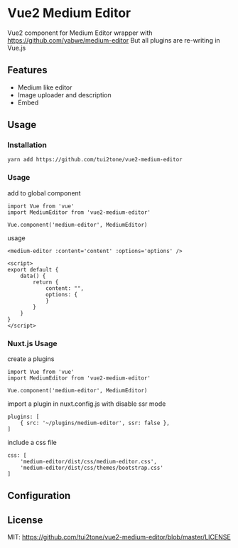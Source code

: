 # Vue2 Medium Editor

Vue2 component for Medium Editor wrapper with https://github.com/yabwe/medium-editor
But all plugins are re-writing in Vue.js

## Features
- Medium like editor
- Image uploader and description
- Embed

## Usage

### Installation

```
yarn add https://github.com/tui2tone/vue2-medium-editor
```

### Usage

add to global component

```
import Vue from 'vue'
import MediumEditor from 'vue2-medium-editor'

Vue.component('medium-editor', MediumEditor)
```

usage

```
<medium-editor :content='content' :options='options' />

<script>
export default {
    data() {
        return {
            content: "",
            options: {
            }
        }
    }
}
</script>
```

### Nuxt.js Usage

create a plugins

```
import Vue from 'vue'
import MediumEditor from 'vue2-medium-editor'

Vue.component('medium-editor', MediumEditor)
```

import a plugin in nuxt.config.js with disable ssr mode

```
plugins: [
    { src: '~/plugins/medium-editor', ssr: false },
]
```

include a css file
```
css: [
    'medium-editor/dist/css/medium-editor.css',
    'medium-editor/dist/css/themes/bootstrap.css'
]
```

## Configuration



## License

MIT: https://github.com/tui2tone/vue2-medium-editor/blob/master/LICENSE